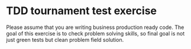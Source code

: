# TDD tournament test exercise

Please assume that you are writing business production ready code.
The goal of this exercise is to check problem solving skills, so final goal is not just green tests but clean problem field solution.